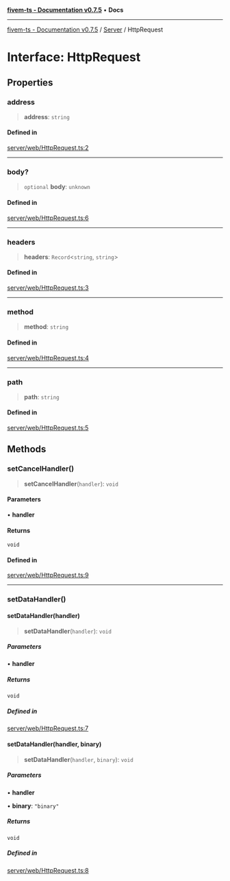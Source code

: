 [**fivem-ts - Documentation v0.7.5**](../../../README.md) • **Docs**

***

[fivem-ts - Documentation v0.7.5](../../../README.md) / [Server](../README.md) / HttpRequest

# Interface: HttpRequest

## Properties

### address

> **address**: `string`

#### Defined in

[server/web/HttpRequest.ts:2](https://github.com/Purpose-Dev/fivem-ts/blob/main/src/server/web/HttpRequest.ts#L2)

***

### body?

> `optional` **body**: `unknown`

#### Defined in

[server/web/HttpRequest.ts:6](https://github.com/Purpose-Dev/fivem-ts/blob/main/src/server/web/HttpRequest.ts#L6)

***

### headers

> **headers**: `Record`\<`string`, `string`\>

#### Defined in

[server/web/HttpRequest.ts:3](https://github.com/Purpose-Dev/fivem-ts/blob/main/src/server/web/HttpRequest.ts#L3)

***

### method

> **method**: `string`

#### Defined in

[server/web/HttpRequest.ts:4](https://github.com/Purpose-Dev/fivem-ts/blob/main/src/server/web/HttpRequest.ts#L4)

***

### path

> **path**: `string`

#### Defined in

[server/web/HttpRequest.ts:5](https://github.com/Purpose-Dev/fivem-ts/blob/main/src/server/web/HttpRequest.ts#L5)

## Methods

### setCancelHandler()

> **setCancelHandler**(`handler`): `void`

#### Parameters

• **handler**

#### Returns

`void`

#### Defined in

[server/web/HttpRequest.ts:9](https://github.com/Purpose-Dev/fivem-ts/blob/main/src/server/web/HttpRequest.ts#L9)

***

### setDataHandler()

#### setDataHandler(handler)

> **setDataHandler**(`handler`): `void`

##### Parameters

• **handler**

##### Returns

`void`

##### Defined in

[server/web/HttpRequest.ts:7](https://github.com/Purpose-Dev/fivem-ts/blob/main/src/server/web/HttpRequest.ts#L7)

#### setDataHandler(handler, binary)

> **setDataHandler**(`handler`, `binary`): `void`

##### Parameters

• **handler**

• **binary**: `"binary"`

##### Returns

`void`

##### Defined in

[server/web/HttpRequest.ts:8](https://github.com/Purpose-Dev/fivem-ts/blob/main/src/server/web/HttpRequest.ts#L8)
